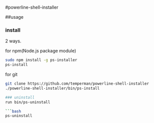 #powerline-shell-installer

##usage

### install

2 ways.

for npm(Node.js package module)
```bash
sudo npm install -g ps-installer
ps-install
```

for git
```bash
git clone https://github.com/temperman/powerline-shell-installer
./powerline-shell-installer/bin/ps-install

### uninstall
run bin/ps-uninstall

```bash
ps-uninstall
```

